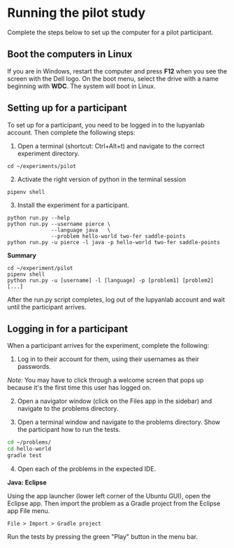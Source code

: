 # Running the pilot study

Complete the steps below to set up the computer for a pilot participant.

## Boot the computers in Linux

If you are in Windows, restart the computer and press **F12** when you see the screen with the Dell logo. On the boot menu, select the drive with a name beginning with **WDC**. The system will boot in Linux.

## Setting up for a participant

To set up for a participant, you need to be logged in to the lupyanlab
account. Then complete the following steps:

1. Open a terminal (shortcut: Ctrl+Alt+t) and navigate to the correct experiment directory.

```
cd ~/experiments/pilot
```

2. Activate the right version of python in the terminal session

```
pipenv shell
```

3. Install the experiment for a participant.

```
python run.py --help
python run.py --username pierce \
              --language java   \
              --problem hello-world two-fer saddle-points
python run.py -u pierce -l java -p hello-world two-fer saddle-points
```

**Summary**

```
cd ~/experiment/pilot
pipenv shell
python run.py -u [username] -l [language] -p [problem1] [problem2] [...]
```

After the run.py script completes, log out of the lupyanlab account and wait until the participant arrives.

## Logging in for a participant

When a participant arrives for the experiment, complete the following:

1. Log in to their account for them, using their usernames as their passwords.

_Note:_ You may have to click through a welcome screen that pops up because
it's the first time this user has logged on.

2. Open a navigator window (click on the Files app in the sidebar) and navigate
   to the problems directory.

3. Open a terminal window and navigate to the problems directory. Show the 
   participant how to run the tests.

```bash
cd ~/problems/
cd hello-world
gradle test
```

4. Open each of the problems in the expected IDE.

**Java: Eclipse**

Using the app launcher (lower left corner of the Ubuntu GUI), open the Eclipse app. Then import the problem as a Gradle project from the Eclipse app File menu.

```
File > Import > Gradle project
```

Run the tests by pressing the green "Play" button in the menu bar.

